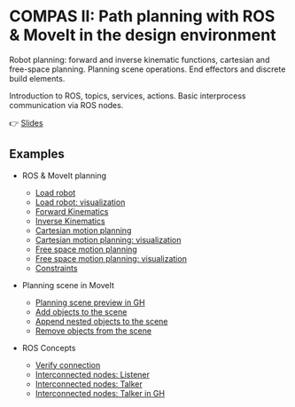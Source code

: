 # COMPAS II: Path planning with ROS & MoveIt in the design environment

Robot planning: forward and inverse kinematic functions, cartesian and free-space planning. 
Planning scene operations. End effectors and discrete build elements.

Introduction to ROS, topics, services, actions. Basic interprocess communication via ROS nodes.

👉 [Slides](https://docs.google.com/presentation/d/1yL4ZTd4Xg-LmVAMjIti9pSgF-qUkO6B839qIuSsXe_A/edit?usp=sharing)

## Examples

* ROS & MoveIt planning
  * [Load robot](305_robot_from_ros.py)
  * [Load robot: visualization](306_robot_from_ros_artist.py)
  * [Forward Kinematics](307_forward_kinematics_ros.py)
  * [Inverse Kinematics](308_inverse_kinematics_ros.py)
  * [Cartesian motion planning](309_plan_cartesian_motion_ros.py)
  * [Cartesian motion planning: visualization](310_plan_cartesian_motion_ros_artist.py)
  * [Free space motion planning](311_plan_motion_ros.py)
  * [Free space motion planning: visualization](312_plan_motion_ros_artist.py)
  * [Constraints](313_constraints.py)

* Planning scene in MoveIt
  * [Planning scene preview in GH](314_planning_scene.ghx)
  * [Add objects to the scene](315_add_collision_mesh.py)
  * [Append nested objects to the scene](316_append_collision_meshes.py)
  * [Remove objects from the scene](317_remove_collision_mesh.py)

* ROS Concepts
  * [Verify connection](331_check_connection.py)
  * [Interconnected nodes: Listener](332_ros_hello_world_listener.py)
  * [Interconnected nodes: Talker](333_ros_hello_world_talker.py)
  * [Interconnected nodes: Talker in GH](334_ros_hello_world_talker.ghx)
